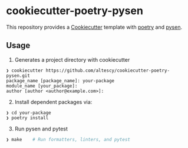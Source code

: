 cookiecutter-poetry-pysen
=========================

This repository provides a [Cookiecutter](https://github.com/cookiecutter/cookiecutter) template with [poetry](https://python-poetry.org/) and [pysen](https://github.com/pfnet/pysen).


## Usage

1. Generates a project directory with cookiecutter
```
❯ cookiecutter https://github.com/altescy/cookiecutter-poetry-pysen.git
package_name [package_name]: your-package
module_name [your_package]:
author [author <author@example.com>]:
```

2. Install dependent packages via:
```
❯ cd your-package
❯ poetry install
```

3. Run pysen and pytest

```bash
❯ make    # Run formatters, linters, and pytest
```
